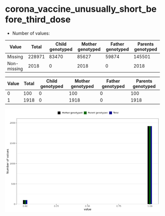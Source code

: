 # corona_vaccine_unusually_short_before_third_dose
- Number of values:

| Value | Total | Child genotyped | Mother genotyped | Father genotyped | Parents genotyped |
| ----- | ----- | --------------- | ---------------- | ---------------- |---------------- |
| Missing | 228971 | 83470 | 85627 | 59874 | 145501 |
| Non-missing | 2018 | 0 | 2018 | 0 | 2018 |

| Value | Total | Child genotyped | Mother genotyped | Father genotyped | Parents genotyped |
| ----- | ----- | --------------- | ---------------- | ---------------- |---------------- |
| 0 | 100 | 0 | 100 | 0 | 100 |
| 1 | 1918 | 0 | 1918 | 0 | 1918 |



![](corona_vaccine_unusually_short_before_third_dose_n.png)



